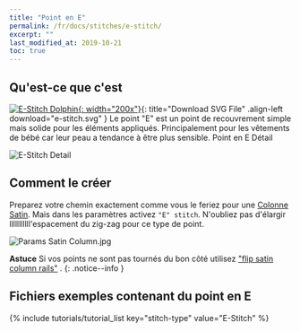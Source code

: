 ```yaml
---
title: "Point en E"
permalink: /fr/docs/stitches/e-stitch/
excerpt: ""
last_modified_at: 2019-10-21
toc: true
---
```

## Qu'est-ce que c'est

[![E-Stitch Dolphin](/assets/images/docs/e-stitch-example.jpg){: width="200x"}](/assets/images/docs/e-stitch.svg){: title="Download SVG File" .align-left download="e-stitch.svg" }
Le point "E" est un point de recouvrement simple mais solide pour les éléments appliqués. Principalement pour les vêtements de bébé car leur peau a tendance à être plus sensible. Point en E Détail

![E-Stitch Detail](/assets/images/docs/e-stitch-detail.jpg)

## Comment le créer

Preparez votre chemin exactement comme vous le feriez pour une [Colonne Satin](/docs/stitches/satin-column). Mais dans les paramètres activez `"E" stitch`. N'oubliez pas d'élargir lllllllllll'espacement du zig-zag pour ce type de point.

![Params Satin Column.jpg](/assets/images/docs/en/params-e-stitch.jpg)

**Astuce** Si vos points ne sont pas tournés du bon côté utilisez ["flip satin column rails"](/docs/satin-tools/#flip-satin-column-rails) .
{: .notice--info }

## Fichiers exemples contenant du point en E
{% include tutorials/tutorial_list key="stitch-type" value="E-Stitch" %}

